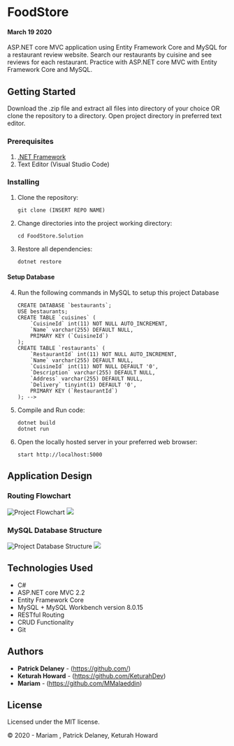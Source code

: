 # FoodStore
#### March 19 2020

ASP.NET core MVC application using Entity Framework Core and MySQL for a restaurant review website. Search our restaurants by cuisine and see reviews for each restaurant. Practice with ASP.NET core MVC with Entity Framework Core and MySQL.

## Getting Started

Download the .zip file and extract all files into directory of your choice OR clone the repository to a directory. Open project directory in preferred text editor.

### Prerequisites

1. [.NET Framework](https://dotnet.microsoft.com/download/thank-you/dotnet-sdk-2.2.106-macos-x64-installer) 
2. Text Editor (Visual Studio Code)

### Installing

1. Clone the repository:
    ```
    git clone (INSERT REPO NAME)
    ```
2. Change directories into the project working directory:
    ```
    cd FoodStore.Solution
    ```
3. Restore all dependencies:
    ```
    dotnet restore
    ```

 #### Setup Database

4. Run the following commands in MySQL to setup this project Database
    ```
    CREATE DATABASE `bestaurants`;
    USE bestaurants;
    CREATE TABLE `cuisines` (
        `CuisineId` int(11) NOT NULL AUTO_INCREMENT,
        `Name` varchar(255) DEFAULT NULL,
        PRIMARY KEY (`CuisineId`)
    );
    CREATE TABLE `restaurants` (
        `RestaurantId` int(11) NOT NULL AUTO_INCREMENT,
        `Name` varchar(255) DEFAULT NULL,
        `CuisineId` int(11) NOT NULL DEFAULT '0',
        `Description` varchar(255) DEFAULT NULL,
        `Address` varchar(255) DEFAULT NULL,
        `Delivery` tinyint(1) DEFAULT '0',
        PRIMARY KEY (`RestaurantId`)
    ); -->

    ```
5. Compile and Run code:
    ```
    dotnet build
    dotnet run
    ```
6. Open the locally hosted server in your preferred web browser:
    ```
    start http://localhost:5000
    ```

## Application Design

### Routing Flowchart

![Project Flowchart](https://github.com/keturahdev/Bestaurants/Bestaurants/images/flowchart.png "Project Flowchart")
<img src="https://github.com/keturahdev/Bestaurants/Bestaurants/images/flowchart.png" />

### MySQL Database Structure

![Project Database Structure](https://github.com/keturahdev/Bestaurants/Bestaurants/images/db.Structure.png "Project FDB Structure")
<img src="https://github.com/keturahdev/Bestaurants/Bestaurants/images/db.Structure.png" />

## Technologies Used

* C#
* ASP.NET core MVC 2.2
* Entity Framework Core
* MySQL + MySQL Workbench version 8.0.15
* RESTful Routing
* CRUD Functionality
* Git

## Authors

* **Patrick Delaney** - (https://github.com/)
* **Keturah Howard** - (https://github.com/KeturahDev)
* **Mariam** - (https://github.com/MMalaeddin)

## License

Licensed under the MIT license.

&copy; 2020 - Mariam , Patrick Delaney, Keturah Howard